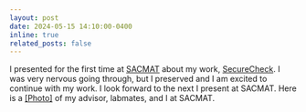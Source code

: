 ```yaml
---
layout: post
date: 2024-05-15 14:10:00-0400
inline: true
related_posts: false
---
```


I presented for the first time at [SACMAT](https://www.sacmat.org/2024/program.php) about my work, [SecureCheck](https://dl.acm.org/doi/10.1145/3649158.3657050). I was very nervous going through, but I preserved and I am excited to continue with my work. I look forward to the next I present at SACMAT. Here is a <a target="_blank" href="{{'/asset/img/SACMAT_group.jpeg' | prepend: site.baseurl | prepend: site.url}}">&#91;Photo&#93;</a> of my advisor, labmates, and I at SACMAT.